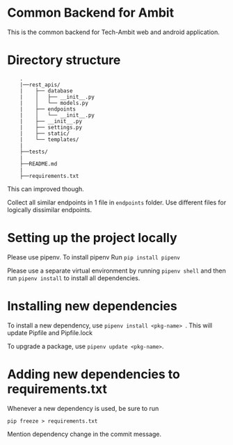 # Common Backend for Ambit

This is the common backend for Tech-Ambit web and android application.

# Directory structure
```` 
    .
    |──rest_apis/
    |    ├── database
    |    │   ├── __init__.py
    |    │   └── models.py
    |    ├── endpoints
    |    │   └── __init__.py
    |    ├── __init__.py
    |    ├── settings.py
    |    ├── static/
    |    └── templates/
    |
    ├──tests/
    |
    ├──README.md
    |
    ├──requirements.txt
````

This can improved though.

Collect all similar endpoints in 1 file in `endpoints` folder. Use different files for logically dissimilar endpoints.

# Setting up the project locally
Please use pipenv. To install pipenv
Run `pip install pipenv`

Please use a separate virtual environment by running ` pipenv shell ` and then run `pipenv install` to install all dependencies.

# Installing new dependencies
To install a new dependency, use `pipenv install <pkg-name> `. 
This will update Pipfile and Pipfile.lock

To upgrade a package, use ` pipenv update <pkg-name> `.

# Adding new dependencies to requirements.txt

Whenever a new dependency is used, be sure to run 
````
pip freeze > requirements.txt
````
Mention dependency change in the commit message.
